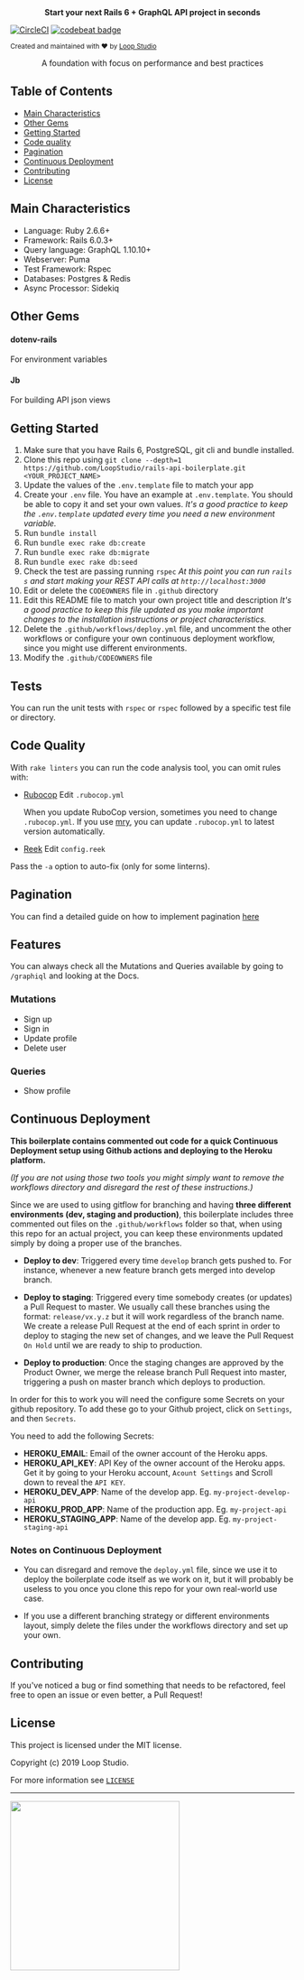 

<div align="center"><strong>Start your next Rails 6 + GraphQL API project in seconds</strong></div>

[![CircleCI](https://circleci.com/gh/loopstudio/rails-graphql-api-boilerplate.svg?style=svg&circle-token=799b3c96fc98db48ef3bc0f2a8ee02ea0995ba2a)](https://circleci.com/gh/loopstudio/rails-graphql-api-boilerplate)
[![codebeat badge](https://codebeat.co/badges/05ab59ff-1c2e-4d80-af7f-3d6b92ad8513)](https://codebeat.co/a/loopstudio/projects/github-com-loopstudio-rails-graphql-api-boilerplate-master)

<sub> Created and maintained with ❤️ by <a href="[https://loopstudio.dev/](https://loopstudio.dev/)">Loop Studio</a> </sub>

<div align="center">A foundation with focus on performance and best practices</div>

## Table of Contents

- [Main Characteristics](#main-characteristics)
- [Other Gems](#other-gems)
- [Getting Started](#getting-started)
- [Code quality](#code-quality)
- [Pagination](#pagination)
- [Continuous Deployment](#continuous-deployment)
- [Contributing](#contributing)
- [License](#license)

## Main Characteristics

- Language: Ruby 2.6.6+
- Framework: Rails 6.0.3+
- Query language: GraphQL 1.10.10+
- Webserver: Puma
- Test Framework: Rspec
- Databases: Postgres & Redis
- Async Processor: Sidekiq

## Other Gems

#### dotenv-rails
For environment variables

#### Jb
For building API json views

## Getting Started

1.  Make sure that you have Rails 6, PostgreSQL, git cli and bundle installed.
2.  Clone this repo using `git clone --depth=1 https://github.com/LoopStudio/rails-api-boilerplate.git <YOUR_PROJECT_NAME>`
3.  Update the values of the `.env.template` file to match your app
4.  Create your `.env` file. You have an example at `.env.template`. You should be able to copy it and set your own values.
    _It's a good practice to keep the `.env.template` updated every time you need a new environment variable._
5.  Run `bundle install`
6.  Run `bundle exec rake db:create`
7.  Run `bundle exec rake db:migrate`
8.  Run `bundle exec rake db:seed`
9.  Check the test are passing running `rspec`
    _At this point you can run `rails s`  and start making your REST API calls at `http://localhost:3000`_
10.  Edit or delete the `CODEOWNERS` file in `.github` directory
11. Edit this README file to match your own project title and description
 _It's a good practice to keep this file updated as you make important changes to the installation instructions or project characteristics._
12. Delete the `.github/workflows/deploy.yml` file, and uncomment the other workflows or configure your own continuous deployment workflow, since you might use different environments.
13. Modify the `.github/CODEOWNERS` file

## Tests

You can run the unit tests with `rspec` or `rspec` followed by a specific test file or directory.

## Code Quality

With `rake linters` you can run the code analysis tool, you can omit rules with:

- [Rubocop](https://github.com/bbatsov/rubocop/blob/master/config/default.yml) Edit `.rubocop.yml`

  When you update RuboCop version, sometimes you need to change `.rubocop.yml`. If you use [mry](https://github.com/pocke/mry), you can update `.rubocop.yml` to latest version automatically.

- [Reek](https://github.com/troessner/reek#configuration-file) Edit `config.reek`

Pass the `-a` option to auto-fix (only for some linterns).

## Pagination

You can find a detailed guide on how to implement pagination [here](PAGINATION.md)

## Features

You can always check all the Mutations and Queries available by going to `/graphiql` and looking at the Docs.

### Mutations

- Sign up
- Sign in
- Update profile
- Delete user

### Queries

- Show profile

## Continuous Deployment

**This boilerplate contains commented out code for a quick Continuous Deployment setup using Github actions and deploying to the Heroku platform.**

*(If you are not using those two tools you might simply want to remove the workflows directory and disregard the rest of these instructions.)*

Since we are used to using gitflow for branching and having **three different environments (dev, staging and production)**, this boilerplate includes three commented out files on the `.github/workflows` folder so that, when using this repo for an actual project, you can keep these environments updated simply by doing a proper use of the branches.

* **Deploy to dev**: Triggered every time `develop` branch gets pushed to. For instance, whenever a new feature branch gets merged into develop branch.

* **Deploy to staging**: Triggered every time somebody creates (or updates) a Pull Request to master. We usually call these branches using the format: `release/vx.y.z` but it will work regardless of the branch name. We create a release Pull Request at the end of each sprint in order to deploy to staging the new set of changes, and we leave the Pull Request `On Hold` until we are ready to ship to production.

* **Deploy to production**: Once the staging changes are approved by the Product Owner, we merge the release branch Pull Request into master, triggering a push on master branch which deploys to production.

In order for this to work you will need the configure some Secrets on your github repository. To add these go to your Github project, click on `Settings`, and then `Secrets`.

You need to add the following Secrets:

* **HEROKU_EMAIL**: Email of the owner account of the Heroku apps.
* **HEROKU_API_KEY**: API Key of the owner account of the Heroku apps. Get it by going to your Heroku account, `Acount Settings` and Scroll down to reveal the `API KEY`.
* **HEROKU_DEV_APP**: Name of the develop app. Eg. `my-project-develop-api`
* **HEROKU_PROD_APP**: Name of the production app. Eg. `my-project-api`
* **HEROKU_STAGING_APP**: Name of the develop app. Eg. `my-project-staging-api`

### Notes on Continuous Deployment

* You can disregard and remove the `deploy.yml` file, since we use it to deploy the boilerplate code itself as we work on it, but it will probably be useless to you once you clone this repo for your own real-world use case.

* If you use a different branching strategy or different environments layout, simply delete the files under the workflows directory and set up your own.

## Contributing

If you've noticed a bug or find something that needs to be refactored, feel free to open an issue or even better, a Pull Request!

## License

This project is licensed under the MIT license.

Copyright (c) 2019 Loop Studio.

For more information see [`LICENSE`](LICENSE)

--------

[<img src='https://loopstudio.dev/wp-content/uploads/2019/05/logoblack.png' width='300'/>](https://loopstudio.dev)
